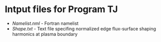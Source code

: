 # Intput files for Program TJ

  - *Namelist.nml* - Fortran namelist
  - *Shape.txt*    - Text file specifing normalized edge flux-surface shaping harmonics at plasma boundary
  